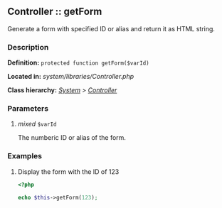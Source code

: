 
Controller :: getForm
-------------------------------------------

Generate a form with specified ID or alias and return it as HTML string.


### Description ###

**Definition:** `protected function getForm($varId)`

**Located in:** *system/libraries/Controller.php*

**Class hierarchy:** *[System](../System.php) > [Controller](../Controller.php)*


### Parameters ###

1. *mixed* `$varId`

	The numberic ID or alias of the form.


### Examples ###

1. Display the form with the ID of 123

	```php
	<?php

	echo $this->getForm(123);
	```

